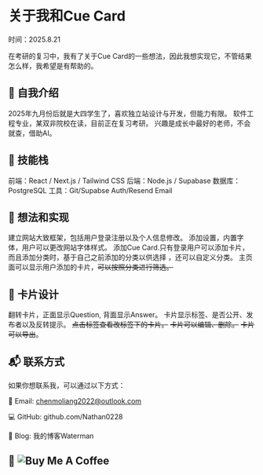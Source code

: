 # 关于我和Cue Card

时间：2025.8.21

在考研的复习中，我有了关于Cue Card的一些想法，因此我想实现它，不管结果怎么样，我希望是有帮助的。

## 👋 自我介绍

2025年九月份后就是大四学生了，喜欢独立站设计与开发，但能力有限。 软件工程专业，某双非院校在读，目前正在复习考研。
兴趣是成长中最好的老师，不会就查，借助AI。

## 🧰 技能栈

前端：React / Next.js / Tailwind CSS
后端：Node.js / Supabase
数据库：PostgreSQL
工具：Git/Supabse Auth/Resend Email

## 🤔 想法和实现

建立网站大致框架，包括用户登录注册以及个人信息修改。
添加设置，内置字体，用户可以更改网站字体样式。
添加Cue Card.只有登录用户可以添加卡片，而且添加分类时，基于自己之前添加的分类以供选择 ，还可以自定义分类。
主页面可以显示用户添加的卡片，~~可以按照分类进行筛选。~~

## 🎨 卡片设计

翻转卡片，正面显示Question, 背面显示Answer。
卡片显示标签、是否公开、发布者以及反转提示。
~~点击标签查看改标签下的卡片。~~
~~卡片可以编辑、删除。~~
~~卡片可以导出~~。

## 📬 联系方式

如果你想联系我，可以通过以下方式：

📧 Email: chenmoliang2022@outlook.com

💻 GitHub: github.com/Nathan0228

📝 Blog: 我的博客Waterman

## 🥤 ![Buy Me A Coffee](/buy-me-a-coffee.jpg)